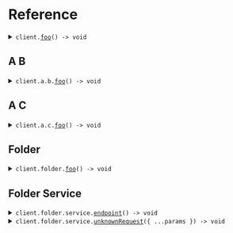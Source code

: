 # Reference

<details><summary><code>client.<a href="/src/Client.ts">foo</a>() -> void</code></summary>
<dl>
<dd>

#### 🔌 Usage

<dl>
<dd>

<dl>
<dd>

```typescript
await client.foo();
```

</dd>
</dl>
</dd>
</dl>

#### ⚙️ Parameters

<dl>
<dd>

<dl>
<dd>

**requestOptions:** `SeedApiClient.RequestOptions`

</dd>
</dl>
</dd>
</dl>

</dd>
</dl>
</details>

##

## A B

<details><summary><code>client.a.b.<a href="/src/api/resources/a/resources/b/client/Client.ts">foo</a>() -> void</code></summary>
<dl>
<dd>

#### 🔌 Usage

<dl>
<dd>

<dl>
<dd>

```typescript
await client.a.b.foo();
```

</dd>
</dl>
</dd>
</dl>

#### ⚙️ Parameters

<dl>
<dd>

<dl>
<dd>

**requestOptions:** `B.RequestOptions`

</dd>
</dl>
</dd>
</dl>

</dd>
</dl>
</details>

## A C

<details><summary><code>client.a.c.<a href="/src/api/resources/a/resources/c/client/Client.ts">foo</a>() -> void</code></summary>
<dl>
<dd>

#### 🔌 Usage

<dl>
<dd>

<dl>
<dd>

```typescript
await client.a.c.foo();
```

</dd>
</dl>
</dd>
</dl>

#### ⚙️ Parameters

<dl>
<dd>

<dl>
<dd>

**requestOptions:** `C.RequestOptions`

</dd>
</dl>
</dd>
</dl>

</dd>
</dl>
</details>

## Folder

<details><summary><code>client.folder.<a href="/src/api/resources/folder/client/Client.ts">foo</a>() -> void</code></summary>
<dl>
<dd>

#### 🔌 Usage

<dl>
<dd>

<dl>
<dd>

```typescript
await client.folder.foo();
```

</dd>
</dl>
</dd>
</dl>

#### ⚙️ Parameters

<dl>
<dd>

<dl>
<dd>

**requestOptions:** `Folder.RequestOptions`

</dd>
</dl>
</dd>
</dl>

</dd>
</dl>
</details>

## Folder Service

<details><summary><code>client.folder.service.<a href="/src/api/resources/folder/resources/service/client/Client.ts">endpoint</a>() -> void</code></summary>
<dl>
<dd>

#### 🔌 Usage

<dl>
<dd>

<dl>
<dd>

```typescript
await client.folder.service.endpoint();
```

</dd>
</dl>
</dd>
</dl>

#### ⚙️ Parameters

<dl>
<dd>

<dl>
<dd>

**requestOptions:** `Service.RequestOptions`

</dd>
</dl>
</dd>
</dl>

</dd>
</dl>
</details>

<details><summary><code>client.folder.service.<a href="/src/api/resources/folder/resources/service/client/Client.ts">unknownRequest</a>({ ...params }) -> void</code></summary>
<dl>
<dd>

#### 🔌 Usage

<dl>
<dd>

<dl>
<dd>

```typescript
await client.folder.service.unknownRequest({
    key: "value",
});
```

</dd>
</dl>
</dd>
</dl>

#### ⚙️ Parameters

<dl>
<dd>

<dl>
<dd>

**request:** `unknown`

</dd>
</dl>

<dl>
<dd>

**requestOptions:** `Service.RequestOptions`

</dd>
</dl>
</dd>
</dl>

</dd>
</dl>
</details>

